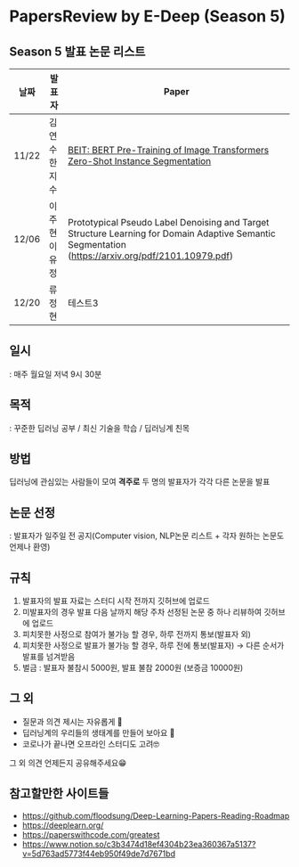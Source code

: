 # PapersReview by E-Deep (Season 5)

## Season 5 발표 논문 리스트

|날짜|발표자|Paper|
|------|---|---|
|11/22|김연수<br>한지수|[BEIT: BERT Pre-Training of Image Transformers](https://arxiv.org/pdf/2106.08254.pdf)<br>[Zero-Shot Instance Segmentation](https://arxiv.org/pdf/2104.06601.pdf)|
|12/06|이주현<br>이유정|Prototypical Pseudo Label Denoising and Target Structure Learning for Domain Adaptive Semantic Segmentation (https://arxiv.org/pdf/2101.10979.pdf)|
|12/20|류정현<br>|테스트3|


## 일시 
: 매주 월요일 저녁 9시 30분

## 목적
: 꾸준한 딥러닝 공부 / 최신 기술을 학습 / 딥러닝계 친목

## 방법
딥러닝에 관심있는 사람들이 모여 **격주로** 두 명의 발표자가 각각 다른 논문을 발표


## 논문 선정 
: 발표자가 일주일 전 공지(Computer vision, NLP논문 리스트 + 각자 원하는 논문도 언제나 환영)


## 규칙
1. 발표자의 발표 자료는 스터디 시작 전까지 깃허브에 업로드
2. 미발표자의 경우 발표 다음 날까지 해당 주차 선정된 논문 중 하나 리뷰하여 깃허브에 업로드
3. 피치못한 사정으로 참여가 불가능 할 경우, 하루 전까지 통보(발표자 외)
4. 피치못한 사정으로 발표가 불가능 할 경우, 하루 전에 통보(발표자) → 다른 순서가 발표를 넘겨받음
5. 벌금 : 발표자 불참시 5000원, 발표 불참 2000원 (보증금 10000원)


## 그 외

- 질문과 의견 제시는 자유롭게 🧐
- 딥러닝계의 우리들의 생태계를 만들어 보아요 🤪
- 코로나가 끝나면 오프라인 스터디도 고려🤓



그 외 의견 언제든지 공유해주세요😁



## 참고할만한 사이트들

- https://github.com/floodsung/Deep-Learning-Papers-Reading-Roadmap
- https://deeplearn.org/
- https://paperswithcode.com/greatest
- https://www.notion.so/c3b3474d18ef4304b23ea360367a5137?v=5d763ad5773f44eb950f49de7d7671bd

